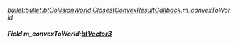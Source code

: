 _[bullet](../../modules/bullet/bullet-module.md):[bullet](../../modules/bullet/bullet-module.md).[btCollisionWorld](../../modules/bullet/bullet-btcollisionworld.md).[ClosestConvexResultCallback](../../modules/bullet/bullet-btcollisionworld-closestconvexresultcallback.md).m\_convexToWorld_
##### Field m\_convexToWorld:[btVector3](../../modules/bullet/bullet-btvector3.md)
